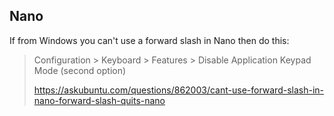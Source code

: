 ## Nano

If from Windows you can't use a forward slash in Nano then do this:

> Configuration > Keyboard > Features > Disable Application Keypad Mode (second option)
>
> https://askubuntu.com/questions/862003/cant-use-forward-slash-in-nano-forward-slash-quits-nano
